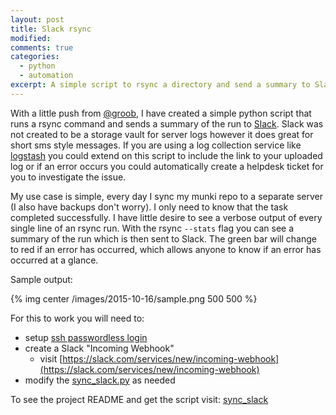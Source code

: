 ```yaml
---
layout: post
title: Slack rsync
modified:
comments: true
categories: 
  - python
  - automation
excerpt: A simple script to rsync a directory and send a summary to Slack.
---
```


With a little push from [@groob](https://github.com/groob), I have created a simple python script that runs a rsync command and sends a summary of the run to [Slack](https://slack.com/). Slack was not created to be a storage vault for server logs however it does great for short sms style messages. If you are using a log collection service like [logstash](https://www.elastic.co/products/logstash) you could extend on this script to include the link to your uploaded log or if an error occurs you could automatically create a helpdesk ticket for you to investigate the issue.

My use case is simple, every day I sync my munki repo to a separate server (I also have backups don't worry). I only need to know that the task completed successfully. I have little desire to see a verbose output of every single line of an rsync run. With the rsync `--stats` flag you can see a summary of the run which is then sent to Slack. The green bar will change to red if an error has occurred, which allows anyone to know if an error has occurred at a glance.

Sample output:

{% img center /images/2015-10-16/sample.png 500 500 %}

For this to work you will need to: 

* setup [ssh passwordless login](http://linuxconfig.org/passwordless-ssh)
* create a Slack "Incoming Webhook" 
  * visit [https://slack.com/services/new/incoming-webhook](https://slack.com/services/new/incoming-webhook)
* modify the [sync_slack.py](https://github.com/clburlison/scripts/blob/master/clburlison_scripts/slack/sync_slack/sync_slack.py) as needed


To see the project README and get the script visit: [sync_slack](https://github.com/clburlison/scripts/tree/master/clburlison_scripts/slack/sync_slack)
